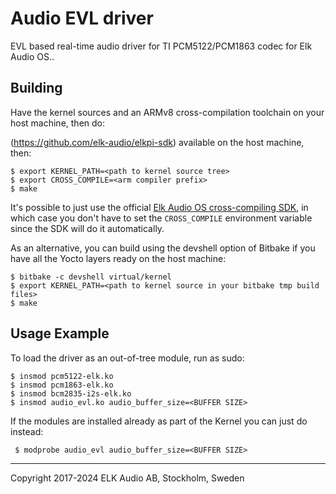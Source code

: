 # Audio EVL driver

EVL based real-time audio driver for TI PCM5122/PCM1863 codec for Elk Audio OS..

## Building

Have the kernel sources and an ARMv8 cross-compilation toolchain on your host machine, then do:

(https://github.com/elk-audio/elkpi-sdk) available on the host machine, then:

```
$ export KERNEL_PATH=<path to kernel source tree>
$ export CROSS_COMPILE=<arm compiler prefix>
$ make
```

It's possible to just use the official [Elk Audio OS cross-compiling SDK](https://github.com/elk-audio/elkpi-sdk), in which case you don't have to set the `CROSS_COMPILE` environment variable since the SDK will do it automatically.

As an alternative, you can build using the devshell option of Bitbake if you have all the Yocto layers ready on the host machine:

```
$ bitbake -c devshell virtual/kernel
$ export KERNEL_PATH=<path to kernel source in your bitbake tmp build files>
$ make
```

## Usage Example
To load the driver as an out-of-tree module, run as sudo:

```
$ insmod pcm5122-elk.ko
$ insmod pcm1863-elk.ko
$ insmod bcm2835-i2s-elk.ko
$ insmod audio_evl.ko audio_buffer_size=<BUFFER SIZE>
```

If the modules are installed already as part of the Kernel you can just do instead:

```
 $ modprobe audio_evl audio_buffer_size=<BUFFER SIZE>
```

---
Copyright 2017-2024 ELK Audio AB, Stockholm, Sweden


